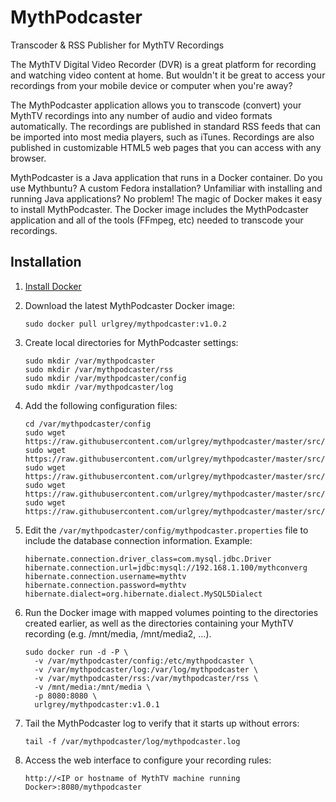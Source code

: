 # MythPodcaster
Transcoder & RSS Publisher for MythTV Recordings

The MythTV Digital Video Recorder (DVR) is a great platform for recording and watching video content at home. But wouldn't it be great to access your recordings from your mobile device or computer when you're away?

The MythPodcaster application allows you to transcode (convert) your MythTV recordings into any number of audio and video formats automatically. The recordings are published in standard RSS feeds that can be imported into most media players, such as iTunes. Recordings are also published in customizable HTML5 web pages that you can access with any browser.

MythPodcaster is a Java application that runs in a Docker container.  Do you use Mythbuntu?  A custom Fedora installation?  Unfamiliar with installing and running Java applications?  No problem!  The magic of Docker makes it easy to install MythPodcaster.  The Docker image includes the MythPodcaster application and all of the tools (FFmpeg, etc) needed to transcode your recordings.

## Installation

1. [Install Docker](https://docs.docker.com/installation/ubuntulinux/)
2. Download the latest MythPodcaster Docker image:

    ```sudo docker pull urlgrey/mythpodcaster:v1.0.2```
3. Create local directories for MythPodcaster settings:

    ```shell
    sudo mkdir /var/mythpodcaster
    sudo mkdir /var/mythpodcaster/rss
    sudo mkdir /var/mythpodcaster/config
    sudo mkdir /var/mythpodcaster/log
    ```
4. Add the following configuration files:

    ```shell
    cd /var/mythpodcaster/config
    sudo wget https://raw.githubusercontent.com/urlgrey/mythpodcaster/master/src/main/conf/mythpodcaster.properties
    sudo wget https://raw.githubusercontent.com/urlgrey/mythpodcaster/master/src/main/conf/transcoding_profiles.xml
    sudo wget https://raw.githubusercontent.com/urlgrey/mythpodcaster/master/src/main/conf/log4j.xml
    sudo wget https://raw.githubusercontent.com/urlgrey/mythpodcaster/master/src/main/conf/feed_file_transformation.xslt
    sudo wget https://raw.githubusercontent.com/urlgrey/mythpodcaster/master/src/main/conf/subscriptions.xml
    ```
5. Edit the ```/var/mythpodcaster/config/mythpodcaster.properties``` file to include the database connection information.  Example:

    ```properties
    hibernate.connection.driver_class=com.mysql.jdbc.Driver
    hibernate.connection.url=jdbc:mysql://192.168.1.100/mythconverg
    hibernate.connection.username=mythtv
    hibernate.connection.password=mythtv
    hibernate.dialect=org.hibernate.dialect.MySQL5Dialect
    ```
6. Run the Docker image with mapped volumes pointing to the directories created earlier, as well as the directories containing your MythTV recording (e.g. /mnt/media, /mnt/media2, ...).  

    ```shell
    sudo docker run -d -P \
      -v /var/mythpodcaster/config:/etc/mythpodcaster \
      -v /var/mythpodcaster/log:/var/log/mythpodcaster \
      -v /var/mythpodcaster/rss:/var/mythpodcaster/rss \
      -v /mnt/media:/mnt/media \
      -p 8080:8080 \
      urlgrey/mythpodcaster:v1.0.1
    ```
7. Tail the MythPodcaster log to verify that it starts up without errors:

    ```tail -f /var/mythpodcaster/log/mythpodcaster.log```
8. Access the web interface to configure your recording rules:

    ```http://<IP or hostname of MythTV machine running Docker>:8080/mythpodcaster```
